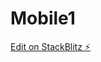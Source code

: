 # Mobile1

[Edit on StackBlitz ⚡️](https://stackblitz.com/edit/nativescript-stackblitz-templates-wz9tq2)